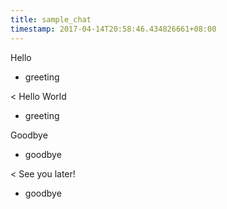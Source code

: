 ```yaml
---
title: sample_chat
timestamp: 2017-04-14T20:58:46.434826661+08:00
---
```


Hello
* greeting

< Hello World
* greeting 

Goodbye
* goodbye

< See you later!
* goodbye

